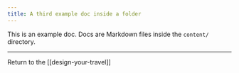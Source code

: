 ```yaml
---
title: A third example doc inside a folder
---
```

This is an example doc. Docs are Markdown files inside the `content/` directory.

---

Return to the [[design-your-travel]]